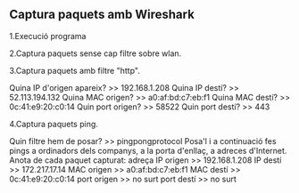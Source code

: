 ## Captura paquets amb Wireshark
1.Execució programa

2.Captura paquets sense cap filtre sobre wlan.
![]()

3.Captura paquets amb filtre "http".
![]()

Quina IP d'origen apareix? >> 192.168.1.208
Quina IP destí? >> 52.113.194.132
Quina MAC origen? >> a0:af:bd:c7:eb:f1
Quina MAC destí? >> 0c:41:e9:20:c0:14
Quin port origen? >> 58522
Quin port destí? >> 443

4.Captura paquets ping.
![]()

Quin filtre hem de posar? >> pingpongprotocol
Posa'l i a continuació fes pings a ordinadors dels companys, a la porta d'enllaç, a adreces d'Internet. Anota de cada paquet capturat: 
adreça IP origen >> 192.168.1.208
IP destí >> 172.217.17.14
MAC origen >> a0:af:bd:c7:eb:f1
MAC destí >> 0c:41:e9:20:c0:14
port origen >> no surt
port destí >> no surt
